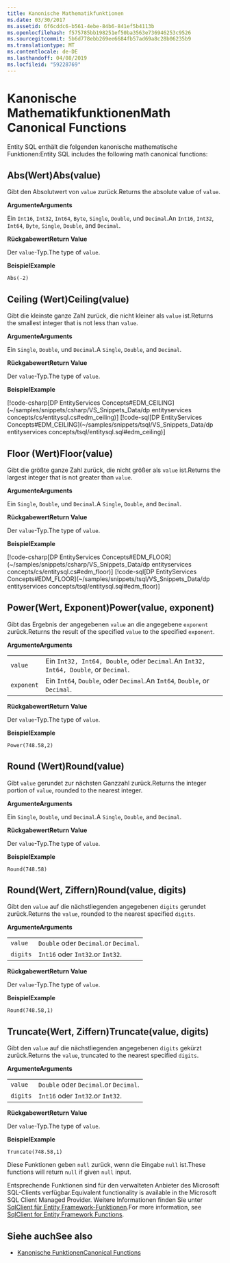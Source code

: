 ```yaml
---
title: Kanonische Mathematikfunktionen
ms.date: 03/30/2017
ms.assetid: 6f6cddc6-b561-4ebe-84b6-841ef5b4113b
ms.openlocfilehash: f575785bb198251ef50ba3563e736946253c9526
ms.sourcegitcommit: 5b6d778ebb269ee6684fb57ad69a8c28b06235b9
ms.translationtype: MT
ms.contentlocale: de-DE
ms.lasthandoff: 04/08/2019
ms.locfileid: "59228769"
---
```

# <a name="math-canonical-functions"></a><span data-ttu-id="6fc88-102">Kanonische Mathematikfunktionen</span><span class="sxs-lookup"><span data-stu-id="6fc88-102">Math Canonical Functions</span></span>

<span data-ttu-id="6fc88-103">Entity SQL enthält die folgenden kanonische mathematische Funktionen:</span><span class="sxs-lookup"><span data-stu-id="6fc88-103">Entity SQL includes the following math canonical functions:</span></span>
  
## <a name="absvalue"></a><span data-ttu-id="6fc88-104">Abs(Wert)</span><span class="sxs-lookup"><span data-stu-id="6fc88-104">Abs(value)</span></span>

<span data-ttu-id="6fc88-105">Gibt den Absolutwert von `value` zurück.</span><span class="sxs-lookup"><span data-stu-id="6fc88-105">Returns the absolute value of `value`.</span></span>

**<span data-ttu-id="6fc88-106">Argumente</span><span class="sxs-lookup"><span data-stu-id="6fc88-106">Arguments</span></span>**

<span data-ttu-id="6fc88-107">Ein `Int16`, `Int32`, `Int64`, `Byte`, `Single`, `Double`, und `Decimal`.</span><span class="sxs-lookup"><span data-stu-id="6fc88-107">An `Int16`, `Int32`, `Int64`, `Byte`, `Single`, `Double`, and `Decimal`.</span></span>

**<span data-ttu-id="6fc88-108">Rückgabewert</span><span class="sxs-lookup"><span data-stu-id="6fc88-108">Return Value</span></span>**

<span data-ttu-id="6fc88-109">Der `value`-Typ.</span><span class="sxs-lookup"><span data-stu-id="6fc88-109">The type of `value`.</span></span>

**<span data-ttu-id="6fc88-110">Beispiel</span><span class="sxs-lookup"><span data-stu-id="6fc88-110">Example</span></span>**

`Abs(-2)`

## <a name="ceilingvalue"></a><span data-ttu-id="6fc88-111">Ceiling (Wert)</span><span class="sxs-lookup"><span data-stu-id="6fc88-111">Ceiling(value)</span></span>

<span data-ttu-id="6fc88-112">Gibt die kleinste ganze Zahl zurück, die nicht kleiner als `value` ist.</span><span class="sxs-lookup"><span data-stu-id="6fc88-112">Returns the smallest integer that is not less than `value`.</span></span>

**<span data-ttu-id="6fc88-113">Argumente</span><span class="sxs-lookup"><span data-stu-id="6fc88-113">Arguments</span></span>**

<span data-ttu-id="6fc88-114">Ein `Single`, `Double`, und `Decimal`.</span><span class="sxs-lookup"><span data-stu-id="6fc88-114">A `Single`, `Double`, and `Decimal`.</span></span>

**<span data-ttu-id="6fc88-115">Rückgabewert</span><span class="sxs-lookup"><span data-stu-id="6fc88-115">Return Value</span></span>**

<span data-ttu-id="6fc88-116">Der `value`-Typ.</span><span class="sxs-lookup"><span data-stu-id="6fc88-116">The type of `value`.</span></span>

**<span data-ttu-id="6fc88-117">Beispiel</span><span class="sxs-lookup"><span data-stu-id="6fc88-117">Example</span></span>**

[!code-csharp[DP EntityServices Concepts#EDM_CEILING](~/samples/snippets/csharp/VS_Snippets_Data/dp entityservices concepts/cs/entitysql.cs#edm_ceiling)]
[!code-sql[DP EntityServices Concepts#EDM_CEILING](~/samples/snippets/tsql/VS_Snippets_Data/dp entityservices concepts/tsql/entitysql.sql#edm_ceiling)]

## <a name="floorvalue"></a><span data-ttu-id="6fc88-118">Floor (Wert)</span><span class="sxs-lookup"><span data-stu-id="6fc88-118">Floor(value)</span></span>

<span data-ttu-id="6fc88-119">Gibt die größte ganze Zahl zurück, die nicht größer als `value` ist.</span><span class="sxs-lookup"><span data-stu-id="6fc88-119">Returns the largest integer that is not greater than `value`.</span></span>

**<span data-ttu-id="6fc88-120">Argumente</span><span class="sxs-lookup"><span data-stu-id="6fc88-120">Arguments</span></span>**

<span data-ttu-id="6fc88-121">Ein `Single`, `Double`, und `Decimal`.</span><span class="sxs-lookup"><span data-stu-id="6fc88-121">A `Single`, `Double`, and `Decimal`.</span></span>

**<span data-ttu-id="6fc88-122">Rückgabewert</span><span class="sxs-lookup"><span data-stu-id="6fc88-122">Return Value</span></span>**

<span data-ttu-id="6fc88-123">Der `value`-Typ.</span><span class="sxs-lookup"><span data-stu-id="6fc88-123">The type of `value`.</span></span>

**<span data-ttu-id="6fc88-124">Beispiel</span><span class="sxs-lookup"><span data-stu-id="6fc88-124">Example</span></span>**

[!code-csharp[DP EntityServices Concepts#EDM_FLOOR](~/samples/snippets/csharp/VS_Snippets_Data/dp entityservices concepts/cs/entitysql.cs#edm_floor)]
[!code-sql[DP EntityServices Concepts#EDM_FLOOR](~/samples/snippets/tsql/VS_Snippets_Data/dp entityservices concepts/tsql/entitysql.sql#edm_floor)]

## <a name="powervalue-exponent"></a><span data-ttu-id="6fc88-125">Power(Wert, Exponent)</span><span class="sxs-lookup"><span data-stu-id="6fc88-125">Power(value, exponent)</span></span>

<span data-ttu-id="6fc88-126">Gibt das Ergebnis der angegebenen `value` an die angegebene `exponent` zurück.</span><span class="sxs-lookup"><span data-stu-id="6fc88-126">Returns the result of the specified `value` to the specified `exponent`.</span></span>

**<span data-ttu-id="6fc88-127">Argumente</span><span class="sxs-lookup"><span data-stu-id="6fc88-127">Arguments</span></span>**

|  |  |
|--|--|
|`value` | <span data-ttu-id="6fc88-128">Ein `Int32, Int64, Double`, oder `Decimal`.</span><span class="sxs-lookup"><span data-stu-id="6fc88-128">An `Int32, Int64, Double`, or `Decimal`.</span></span> |
|`exponent` | <span data-ttu-id="6fc88-129">Ein `Int64`, `Double`, oder `Decimal`.</span><span class="sxs-lookup"><span data-stu-id="6fc88-129">An `Int64`, `Double`, or `Decimal`.</span></span> |

**<span data-ttu-id="6fc88-130">Rückgabewert</span><span class="sxs-lookup"><span data-stu-id="6fc88-130">Return Value</span></span>**

<span data-ttu-id="6fc88-131">Der `value`-Typ.</span><span class="sxs-lookup"><span data-stu-id="6fc88-131">The type of `value`.</span></span>

**<span data-ttu-id="6fc88-132">Beispiel</span><span class="sxs-lookup"><span data-stu-id="6fc88-132">Example</span></span>**

`Power(748.58,2)`

## <a name="roundvalue"></a><span data-ttu-id="6fc88-133">Round (Wert)</span><span class="sxs-lookup"><span data-stu-id="6fc88-133">Round(value)</span></span>

<span data-ttu-id="6fc88-134">Gibt `value` gerundet zur nächsten Ganzzahl zurück.</span><span class="sxs-lookup"><span data-stu-id="6fc88-134">Returns the integer portion of `value`, rounded to the nearest integer.</span></span>

**<span data-ttu-id="6fc88-135">Argumente</span><span class="sxs-lookup"><span data-stu-id="6fc88-135">Arguments</span></span>**

<span data-ttu-id="6fc88-136">Ein `Single`, `Double`, und `Decimal`.</span><span class="sxs-lookup"><span data-stu-id="6fc88-136">A `Single`, `Double`, and `Decimal`.</span></span>

**<span data-ttu-id="6fc88-137">Rückgabewert</span><span class="sxs-lookup"><span data-stu-id="6fc88-137">Return Value</span></span>**

<span data-ttu-id="6fc88-138">Der `value`-Typ.</span><span class="sxs-lookup"><span data-stu-id="6fc88-138">The type of `value`.</span></span>

**<span data-ttu-id="6fc88-139">Beispiel</span><span class="sxs-lookup"><span data-stu-id="6fc88-139">Example</span></span>**

`Round(748.58)`

## <a name="roundvalue-digits"></a><span data-ttu-id="6fc88-140">Round(Wert, Ziffern)</span><span class="sxs-lookup"><span data-stu-id="6fc88-140">Round(value, digits)</span></span>

<span data-ttu-id="6fc88-141">Gibt den `value` auf die nächstliegenden angegebenen `digits` gerundet zurück.</span><span class="sxs-lookup"><span data-stu-id="6fc88-141">Returns the `value`, rounded to the nearest specified `digits`.</span></span>

**<span data-ttu-id="6fc88-142">Argumente</span><span class="sxs-lookup"><span data-stu-id="6fc88-142">Arguments</span></span>**

|  |  |
|--|--|
|`value`|`Double` <span data-ttu-id="6fc88-143">oder `Decimal`.</span><span class="sxs-lookup"><span data-stu-id="6fc88-143">or `Decimal`.</span></span>|
|`digits`|`Int16` <span data-ttu-id="6fc88-144">oder `Int32`.</span><span class="sxs-lookup"><span data-stu-id="6fc88-144">or `Int32`.</span></span>|

**<span data-ttu-id="6fc88-145">Rückgabewert</span><span class="sxs-lookup"><span data-stu-id="6fc88-145">Return Value</span></span>**

<span data-ttu-id="6fc88-146">Der `value`-Typ.</span><span class="sxs-lookup"><span data-stu-id="6fc88-146">The type of `value`.</span></span>

**<span data-ttu-id="6fc88-147">Beispiel</span><span class="sxs-lookup"><span data-stu-id="6fc88-147">Example</span></span>**

`Round(748.58,1)`

## <a name="truncatevalue-digits"></a><span data-ttu-id="6fc88-148">Truncate(Wert, Ziffern)</span><span class="sxs-lookup"><span data-stu-id="6fc88-148">Truncate(value, digits)</span></span>

<span data-ttu-id="6fc88-149">Gibt den `value` auf die nächstliegenden angegebenen `digits` gekürzt zurück.</span><span class="sxs-lookup"><span data-stu-id="6fc88-149">Returns the `value`, truncated to the nearest specified `digits`.</span></span>

**<span data-ttu-id="6fc88-150">Argumente</span><span class="sxs-lookup"><span data-stu-id="6fc88-150">Arguments</span></span>**

|  |  |
|--|--|
|`value`|`Double` <span data-ttu-id="6fc88-151">oder `Decimal`.</span><span class="sxs-lookup"><span data-stu-id="6fc88-151">or `Decimal`.</span></span>|
|`digits`|`Int16` <span data-ttu-id="6fc88-152">oder `Int32`.</span><span class="sxs-lookup"><span data-stu-id="6fc88-152">or `Int32`.</span></span>|

**<span data-ttu-id="6fc88-153">Rückgabewert</span><span class="sxs-lookup"><span data-stu-id="6fc88-153">Return Value</span></span>**

<span data-ttu-id="6fc88-154">Der `value`-Typ.</span><span class="sxs-lookup"><span data-stu-id="6fc88-154">The type of `value`.</span></span>

**<span data-ttu-id="6fc88-155">Beispiel</span><span class="sxs-lookup"><span data-stu-id="6fc88-155">Example</span></span>**

`Truncate(748.58,1)`  
  
 <span data-ttu-id="6fc88-156">Diese Funktionen geben `null` zurück, wenn die Eingabe `null` ist.</span><span class="sxs-lookup"><span data-stu-id="6fc88-156">These functions will return `null` if given `null` input.</span></span>  
  
 <span data-ttu-id="6fc88-157">Entsprechende Funktionen sind für den verwalteten Anbieter des Microsoft SQL-Clients verfügbar.</span><span class="sxs-lookup"><span data-stu-id="6fc88-157">Equivalent functionality is available in the Microsoft SQL Client Managed Provider.</span></span> <span data-ttu-id="6fc88-158">Weitere Informationen finden Sie unter [SqlClient für Entity Framework-Funktionen](../../../../../../docs/framework/data/adonet/ef/sqlclient-for-ef-functions.md).</span><span class="sxs-lookup"><span data-stu-id="6fc88-158">For more information, see [SqlClient for Entity Framework Functions](../../../../../../docs/framework/data/adonet/ef/sqlclient-for-ef-functions.md).</span></span>  
  
## <a name="see-also"></a><span data-ttu-id="6fc88-159">Siehe auch</span><span class="sxs-lookup"><span data-stu-id="6fc88-159">See also</span></span>

- [<span data-ttu-id="6fc88-160">Kanonische Funktionen</span><span class="sxs-lookup"><span data-stu-id="6fc88-160">Canonical Functions</span></span>](../../../../../../docs/framework/data/adonet/ef/language-reference/canonical-functions.md)
